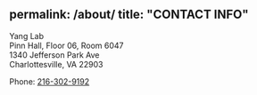 permalink: /about/
title: "CONTACT INFO"
---
Yang Lab\
Pinn Hall, Floor 06, Room 6047\
1340 Jefferson Park Ave\
Charlottesville, VA 22903

Phone: [216-302-9192](tel:+1-216-302-9192)
